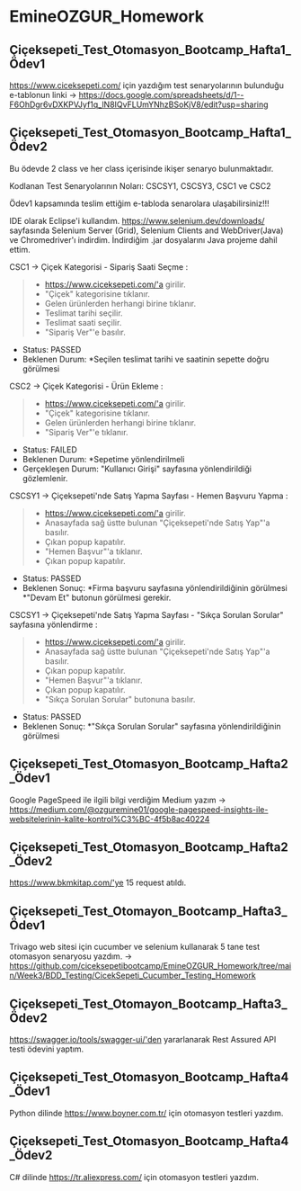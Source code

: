 # EmineOZGUR_Homework

## Çiçeksepeti_Test_Otomasyon_Bootcamp_Hafta1_Ödev1

https://www.ciceksepeti.com/ için yazdığım test senaryolarının bulunduğu e-tablonun linki -> https://docs.google.com/spreadsheets/d/1--F6OhDgr6vDXKPVJyf1q_lN8IQvFLUmYNhzBSoKjV8/edit?usp=sharing

## Çiçeksepeti_Test_Otomasyon_Bootcamp_Hafta1_Ödev2

Bu ödevde 2 class ve her class içerisinde ikişer senaryo bulunmaktadır.

Kodlanan Test Senaryolarının Noları: CSCSY1, CSCSY3, CSC1 ve CSC2

Ödev1 kapsamında teslim ettiğim e-tabloda senarolara ulaşabilirsiniz!!!

IDE olarak Eclipse'i kullandım.
https://www.selenium.dev/downloads/ sayfasında Selenium Server (Grid), Selenium Clients and WebDriver(Java) ve Chromedriver'ı indirdim. İndirdiğim .jar dosyalarını Java projeme dahil ettim.

CSC1 -> Çiçek Kategorisi - Sipariş Saati Seçme :

>- https://www.ciceksepeti.com/'a girilir.
>- "Çiçek" kategorisine tıklanır.
>- Gelen ürünlerden herhangi birine tıklanır.
>- Teslimat tarihi seçilir.
>- Teslimat saati seçilir.
>- "Sipariş Ver"'e basılır.
- Status: PASSED
- Beklenen Durum: *Seçilen teslimat tarihi ve saatinin sepette doğru görülmesi


CSC2 -> Çiçek Kategorisi - Ürün Ekleme :

>- https://www.ciceksepeti.com/'a girilir.
>- "Çiçek" kategorisine tıklanır.
>- Gelen ürünlerden herhangi birine tıklanır.
>- "Sipariş Ver"'e tıklanır.
- Status: FAILED
- Beklenen Durum: *Sepetime yönlendirilmeli
- Gerçekleşen Durum: "Kullanıcı Girişi" sayfasına yönlendirildiği gözlemlenir.

CSCSY1 -> Çiçeksepeti'nde Satış Yapma Sayfası - Hemen Başvuru Yapma :

>- https://www.ciceksepeti.com/'a girilir.
>- Anasayfada sağ üstte bulunan "Çiçeksepeti'nde Satış Yap"'a basılır.
>- Çıkan popup kapatılır.
>- "Hemen Başvur"'a tıklanır. 
>- Çıkan popup kapatılır.
- Status: PASSED
- Beklenen Sonuç: *Firma başvuru sayfasına yönlendirildiğinin görülmesi  *"Devam Et" butonun görülmesi gerekir.
                
              
CSCSY1 -> Çiçeksepeti'nde Satış Yapma Sayfası - "Sıkça Sorulan Sorular" sayfasına yönlendirme :

>- https://www.ciceksepeti.com/'a girilir.
>- Anasayfada sağ üstte bulunan "Çiçeksepeti'nde Satış Yap"'a basılır.
>- Çıkan popup kapatılır.
>- "Hemen Başvur"'a tıklanır. 
>- Çıkan popup kapatılır.
>- "Sıkça Sorulan Sorular" butonuna basılır.
- Status: PASSED
- Beklenen Sonuç: *"Sıkça Sorulan Sorular" sayfasına yönlendirildiğinin görülmesi

## Çiçeksepeti_Test_Otomasyon_Bootcamp_Hafta2_Ödev1

Google PageSpeed ile ilgili bilgi verdiğim Medium yazım ->  https://medium.com/@ozguremine01/google-pagespeed-insights-ile-websitelerinin-kalite-kontrol%C3%BC-4f5b8ac40224

## Çiçeksepeti_Test_Otomasyon_Bootcamp_Hafta2_Ödev2

https://www.bkmkitap.com/'ye 15 request atıldı.

## Çiçeksepeti_Test_Otomayon_Bootcamp_Hafta3_Ödev1

Trivago web sitesi için cucumber ve selenium kullanarak 5 tane test otomasyon senaryosu yazdım.
-> https://github.com/ciceksepetibootcamp/EmineOZGUR_Homework/tree/main/Week3/BDD_Testing/CicekSepeti_Cucumber_Testing_Homework

## Çiçeksepeti_Test_Otomayon_Bootcamp_Hafta3_Ödev2

https://swagger.io/tools/swagger-ui/'den yararlanarak Rest Assured API testi ödevini yaptım.

## Çiçeksepeti_Test_Otomasyon_Bootcamp_Hafta4_Ödev1
Python dilinde https://www.boyner.com.tr/ için otomasyon testleri yazdım.

## Çiçeksepeti_Test_Otomasyon_Bootcamp_Hafta4_Ödev2
C# dilinde https://tr.aliexpress.com/ için otomasyon testleri yazdım.

